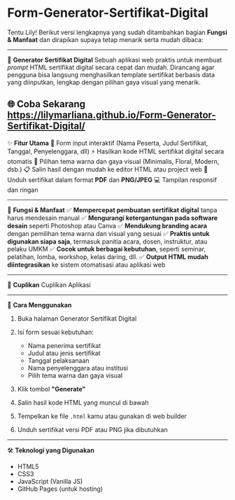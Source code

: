 # Form-Generator-Sertifikat-Digital
Tentu Lily! Berikut versi lengkapnya yang sudah ditambahkan bagian **Fungsi & Manfaat** dan dirapikan supaya tetap menarik serta mudah dibaca:

---

🎉 **Generator Sertifikat Digital**
Sebuah aplikasi web praktis untuk membuat *prompt* HTML sertifikat digital secara cepat dan mudah. Dirancang agar pengguna bisa langsung menghasilkan template sertifikat berbasis data yang diinputkan, lengkap dengan pilihan gaya visual yang menarik.

🌐 **Coba Sekarang**
https://lilymarliana.github.io/Form-Generator-Sertifikat-Digital/
---

✨ **Fitur Utama**
📝 Form input interaktif (Nama Peserta, Judul Sertifikat, Tanggal, Penyelenggara, dll)
⚡ Hasilkan kode HTML sertifikat digital secara otomatis
🎨 Pilihan tema warna dan gaya visual (Minimalis, Floral, Modern, dsb.)
📋 Salin hasil dengan mudah ke editor HTML atau project web
📁 Unduh sertifikat dalam format **PDF** dan **PNG/JPEG**
💻 Tampilan responsif dan ringan

---

🎯 **Fungsi & Manfaat**
✅ **Mempercepat pembuatan sertifikat digital** tanpa harus mendesain manual
✅ **Mengurangi ketergantungan pada software desain** seperti Photoshop atau Canva
✅ **Mendukung branding acara** dengan pemilihan tema warna dan visual yang sesuai
✅ **Praktis untuk digunakan siapa saja**, termasuk panitia acara, dosen, instruktur, atau pelaku UMKM
✅ **Cocok untuk berbagai kebutuhan**, seperti seminar, pelatihan, lomba, workshop, kelas daring, dll.
✅ **Output HTML mudah diintegrasikan** ke sistem otomatisasi atau aplikasi web

---

📸 **Cuplikan**
Cuplikan Aplikasi

---

🚀 **Cara Menggunakan**

1. Buka halaman Generator Sertifikat Digital
2. Isi form sesuai kebutuhan:

   * Nama penerima sertifikat
   * Judul atau jenis sertifikat
   * Tanggal pelaksanaan
   * Nama penyelenggara atau institusi
   * Pilih tema warna dan gaya visual
3. Klik tombol **"Generate"**
4. Salin hasil kode HTML yang muncul di bawah
5. Tempelkan ke file `.html` kamu atau gunakan di web builder
6. Unduh sertifikat versi PDF atau PNG jika dibutuhkan

---

🛠️ **Teknologi yang Digunakan**

* HTML5
* CSS3
* JavaScript (Vanilla JS)
* GitHub Pages (untuk hosting)
